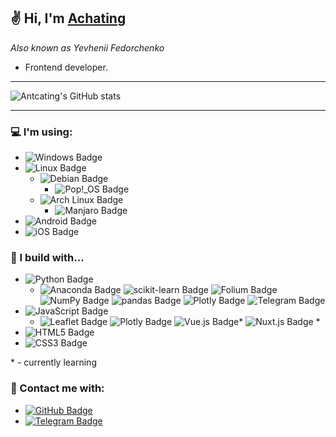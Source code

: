 ## :v: Hi, I'm [Achating](https://github.com/Antcating)
*Also known as Yevhenii Fedorchenko*
- Frontend developer.
<hr>

![Antcating's GitHub stats][github-stats]

<hr>

### :computer: I'm using:
- ![Windows Badge][windows] 
- ![Linux Badge][linux]
  - ![Debian Badge][debian]
    - ![Pop!_OS Badge][pop_os] 
  - ![Arch Linux Badge][archlinux]
    - ![Manjaro Badge][manjaro]
- ![Android Badge][android]
- ![iOS Badge][ios]


### :hammer: I build with...
- ![Python Badge][python] 
  - ![Anaconda Badge][anaconda] ![scikit-learn Badge][sklearn] ![Folium Badge][folium] ![NumPy Badge][numpy] ![pandas Badge][pandas] ![Plotly Badge][plotly] ![Telegram Badge][telegram]
- ![JavaScript Badge][js]
  - ![Leaflet Badge][leaflet] ![Plotly Badge][plotly] ![Vue.js Badge][vue]* ![Nuxt.js Badge][nuxt] *
- ![HTML5 Badge][html]
- ![CSS3 Badge][css]

\* - currently learning 

### :information_desk_person: Contact me with:
- [![GitHub Badge][github]](https://github.com/Antcating)
- [![Telegram Badge][telegram]](https://t.me/Achating) 

[github-stats]: https://github-readme-stats.vercel.app/api?username=antcating&show_icons=true&theme=dracula

<!-- Python -->
[python]: https://img.shields.io/badge/Python-3776AB?logo=python&logoColor=fff&style=flat-square

[numpy]: https://img.shields.io/badge/NumPy-013243?logo=numpy&logoColor=fff&style=flat-square
[pandas]: https://img.shields.io/badge/pandas-150458?logo=pandas&logoColor=fff&style=flat-square
[sklearn]: https://img.shields.io/badge/scikit--learn-F7931E?logo=scikitlearn&logoColor=fff&style=flat-square
[folium]: https://img.shields.io/badge/Folium-77B829?logo=folium&logoColor=fff&style=flat-square

<!-- JS -->
[js]: https://img.shields.io/badge/JavaScript-F7DF1E?logo=javascript&logoColor=000&style=flat-square
[leaflet]: https://img.shields.io/badge/Leaflet-199900?logo=leaflet&logoColor=fff&style=flat-square

<!-- Social -->
[telegram]: https://img.shields.io/badge/Telegram-26A5E4?logo=telegram&logoColor=fff&style=flat-square
[github]: https://img.shields.io/badge/GitHub-181717?logo=github&logoColor=fff&style=flat-square

<!-- OS -->
[windows]: https://img.shields.io/badge/Windows-0078D6?logo=windows&logoColor=fff&style=flat-square
[manjaro]: https://img.shields.io/badge/Manjaro-35BF5C?logo=manjaro&logoColor=fff&style=flat-square
[linux]: https://img.shields.io/badge/Linux-FCC624?logo=linux&logoColor=000&style=flat-square
[pop_os]: https://img.shields.io/badge/Pop!__OS-48B9C7?logo=popos&logoColor=fff&style=flat-square
[android]: https://img.shields.io/badge/Android-3DDC84?logo=android&logoColor=fff&style=flat-square
[ios]: https://img.shields.io/badge/iOS-000?logo=ios&logoColor=fff&style=flat-square
[debian]: https://img.shields.io/badge/Debian-A81D33?logo=debian&logoColor=fff&style=flat-square
[archlinux]: https://img.shields.io/badge/Arch%20Linux-1793D1?logo=archlinux&logoColor=fff&style=flat-square
[plotly]: https://img.shields.io/badge/Plotly-3F4F75?logo=plotly&logoColor=fff&style=flat-square
[anaconda]: https://img.shields.io/badge/Anaconda-44A833?logo=anaconda&logoColor=fff&style=flat-square
[html]: https://img.shields.io/badge/HTML5-E34F26?logo=html5&logoColor=fff&style=flat-square
[css]: https://img.shields.io/badge/CSS3-1572B6?logo=css3&logoColor=fff&style=flat-square
[vue]: https://img.shields.io/badge/Vue.js-4FC08D?logo=vuedotjs&logoColor=fff&style=flat-square
[nuxt]: https://img.shields.io/badge/Nuxt.js-00DC82?logo=nuxtdotjs&logoColor=fff&style=flat-square
